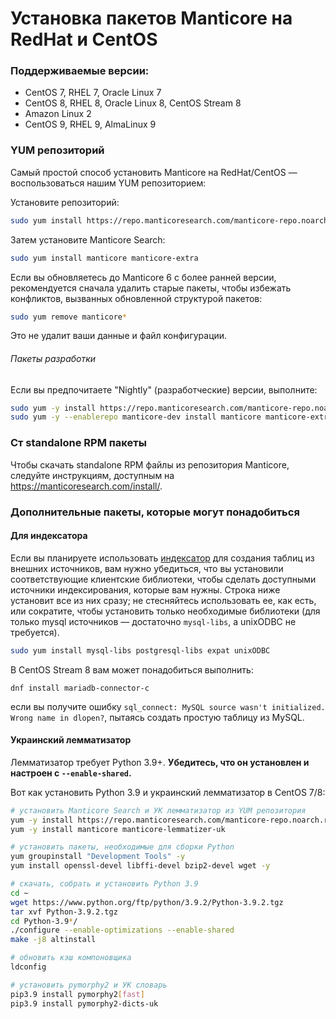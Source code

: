 # Установка пакетов Manticore на RedHat и CentOS

### Поддерживаемые версии:

* CentOS 7, RHEL 7, Oracle Linux 7
* CentOS 8, RHEL 8, Oracle Linux 8, CentOS Stream 8
* Amazon Linux 2
* CentOS 9, RHEL 9, AlmaLinux 9

### YUM репозиторий

Самый простой способ установить Manticore на RedHat/CentOS — воспользоваться нашим YUM репозиторием:

Установите репозиторий:
```bash
sudo yum install https://repo.manticoresearch.com/manticore-repo.noarch.rpm
```

Затем установите Manticore Search:
```bash
sudo yum install manticore manticore-extra
```

Если вы обновляетесь до Manticore 6 с более ранней версии, рекомендуется сначала удалить старые пакеты, чтобы избежать конфликтов, вызванных обновленной структурой пакетов:

```bash
sudo yum remove manticore*
```

Это не удалит ваши данные и файл конфигурации.

###### Пакеты разработки
Если вы предпочитаете "Nightly" (разработческие) версии, выполните:

```bash
sudo yum -y install https://repo.manticoresearch.com/manticore-repo.noarch.rpm && \
sudo yum -y --enablerepo manticore-dev install manticore manticore-extra manticore-common manticore-server manticore-server-core manticore-tools manticore-executor manticore-buddy manticore-backup manticore-columnar-lib manticore-server-core-debuginfo manticore-tools-debuginfo manticore-columnar-lib-debuginfo  manticore-icudata manticore-galera manticore-galera-debuginfo manticore-language-packs manticore-load
```

### Ст standalone RPM пакеты
Чтобы скачать standalone RPM файлы из репозитория Manticore, следуйте инструкциям, доступным на https://manticoresearch.com/install/.

### Дополнительные пакеты, которые могут понадобиться
#### Для индексатора
Если вы планируете использовать [индексатор](../Data_creation_and_modification/Adding_data_from_external_storages/Plain_tables_creation.md#Indexer-tool) для создания таблиц из внешних источников, вам нужно убедиться, что вы установили соответствующие клиентские библиотеки, чтобы сделать доступными источники индексирования, которые вам нужны. Строка ниже установит все из них сразу; не стесняйтесь использовать ее, как есть, или сократите, чтобы установить только необходимые библиотеки (для только mysql источников — достаточно `mysql-libs`, а unixODBC не требуется).

```bash
sudo yum install mysql-libs postgresql-libs expat unixODBC
```

В CentOS Stream 8 вам может понадобиться выполнить:

```
dnf install mariadb-connector-c
```

если вы получите ошибку `sql_connect: MySQL source wasn't initialized. Wrong name in dlopen?`, пытаясь создать простую таблицу из MySQL.

#### Украинский лемматизатор
Лемматизатор требует Python 3.9+. **Убедитесь, что он установлен и настроен с `--enable-shared`.**

Вот как установить Python 3.9 и украинский лемматизатор в CentOS 7/8:

```bash
# установить Manticore Search и УК лемматизатор из YUM репозитория
yum -y install https://repo.manticoresearch.com/manticore-repo.noarch.rpm
yum -y install manticore manticore-lemmatizer-uk

# установить пакеты, необходимые для сборки Python
yum groupinstall "Development Tools" -y
yum install openssl-devel libffi-devel bzip2-devel wget -y

# скачать, собрать и установить Python 3.9
cd ~
wget https://www.python.org/ftp/python/3.9.2/Python-3.9.2.tgz
tar xvf Python-3.9.2.tgz
cd Python-3.9*/
./configure --enable-optimizations --enable-shared
make -j8 altinstall

# обновить кэш компоновщика
ldconfig

# установить pymorphy2 и УК словарь
pip3.9 install pymorphy2[fast]
pip3.9 install pymorphy2-dicts-uk
```
<!-- proofread -->
